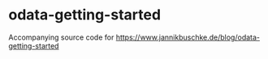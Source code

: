 # odata-getting-started

Accompanying source code for https://www.jannikbuschke.de/blog/odata-getting-started
